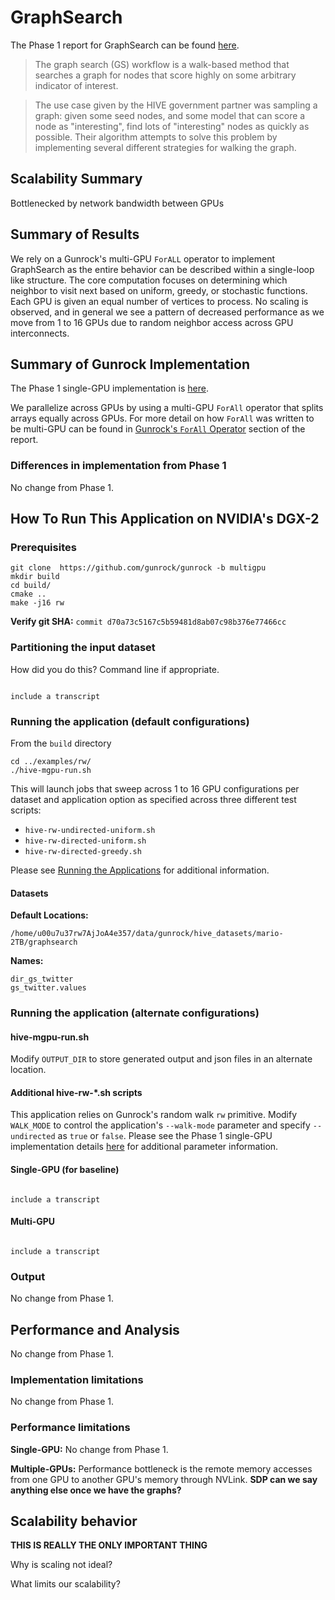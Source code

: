 # GraphSearch

The Phase 1 report for GraphSearch can be found [here](https://gunrock.github.io/docs/#/hive/hive_graphsearch).

> The graph search (GS) workflow is a walk-based method that searches a graph for nodes that score highly on some arbitrary indicator of interest.

>The use case given by the HIVE government partner was sampling a graph: given some seed nodes, and some model that can score a node as "interesting", find lots of "interesting" nodes as quickly as possible. Their algorithm attempts to solve this problem by implementing several different strategies for walking the graph.

## Scalability Summary

Bottlenecked by network bandwidth between GPUs

## Summary of Results

We rely on a Gunrock's multi-GPU `ForALL` operator to implement GraphSearch as the entire behavior can be described within a single-loop like structure. The core computation focuses on determining which neighbor to visit next based on uniform, greedy, or stochastic functions. Each GPU is given an equal number of vertices to process. No scaling is observed, and in general we see a pattern of decreased performance as we move from 1 to 16 GPUs due to random neighbor access across GPU interconnects.



## Summary of Gunrock Implementation

The Phase 1 single-GPU implementation is [here](https://gunrock.github.io/docs/#/hive/hive_graphsearch).

We parallelize across GPUs by using a multi-GPU `ForAll` operator that splits arrays equally across GPUs. For more detail on how `ForAll` was written to be multi-GPU can be found in [Gunrock's `ForAll` Operator](#gunrocks-forall-operator) section of the report.

### Differences in implementation from Phase 1

No change from Phase 1.

## How To Run This Application on NVIDIA's DGX-2

### Prerequisites
```
git clone  https://github.com/gunrock/gunrock -b multigpu
mkdir build
cd build/
cmake ..
make -j16 rw
```
**Verify git SHA:** `commit d70a73c5167c5b59481d8ab07c98b376e77466cc`

### Partitioning the input dataset

How did you do this? Command line if appropriate.

<code>
include a transcript
</code>

### Running the application (default configurations)

From the `build` directory

```
cd ../examples/rw/
./hive-mgpu-run.sh
```

This will launch jobs that sweep across 1 to 16 GPU configurations per dataset and application option as specified across three different test scripts:

* `hive-rw-undirected-uniform.sh`
* `hive-rw-directed-uniform.sh`
* `hive-rw-directed-greedy.sh`

Please see [Running the Applications](#running-the-applications) for additional information.

#### Datasets
**Default Locations:**

```
/home/u00u7u37rw7AjJoA4e357/data/gunrock/hive_datasets/mario-2TB/graphsearch
```

**Names:**

```
dir_gs_twitter
gs_twitter.values
```
### Running the application (alternate configurations)

#### hive-mgpu-run.sh

Modify `OUTPUT_DIR` to store generated output and json files in an alternate location.

#### Additional hive-rw-*.sh scripts

This application relies on Gunrock's random walk `rw` primitive. Modify `WALK_MODE` to control the application's `--walk-mode` parameter and specify `--undirected` as `true` or `false`. Please see the Phase 1 single-GPU implementation details [here](https://gunrock.github.io/docs/#/hive/hive_graphsearch) for additional parameter information.


#### Single-GPU (for baseline)

<code>
include a transcript
</code>

#### Multi-GPU

<code>
include a transcript
</code>

### Output

No change from Phase 1.


## Performance and Analysis

No change from Phase 1.


### Implementation limitations

No change from Phase 1.

### Performance limitations

**Single-GPU:** No change from Phase 1.

**Multiple-GPUs:** Performance bottleneck is the remote memory accesses from one GPU to another GPU's memory through NVLink. **SDP can we say anything else once we have the graphs?**

## Scalability behavior

**THIS IS REALLY THE ONLY IMPORTANT THING**

Why is scaling not ideal?

What limits our scalability?
